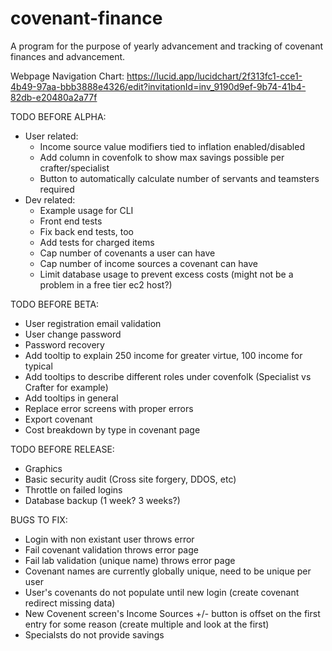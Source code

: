 # covenant-finance
A program for the purpose of yearly advancement and tracking of covenant finances and advancement.

Webpage Navigation Chart:
https://lucid.app/lucidchart/2f313fc1-cce1-4b49-97aa-bbb3888e4326/edit?invitationId=inv_9190d9ef-9b74-41b4-82db-e20480a2a77f

TODO BEFORE ALPHA:
  * User related:
    * Income source value modifiers tied to inflation enabled/disabled
    * Add column in covenfolk to show max savings possible per crafter/specialist
    * Button to automatically calculate number of servants and teamsters required
  * Dev related:
    * Example usage for CLI
    * Front end tests
    * Fix back end tests, too
    * Add tests for charged items
    * Cap number of covenants a user can have
    * Cap number of income sources a covenant can have
    * Limit database usage to prevent excess costs (might not be a problem in a free tier ec2 host?)

TODO BEFORE BETA:
  * User registration email validation
  * User change password
  * Password recovery
  * Add tooltip to explain 250 income for greater virtue, 100 income for typical
  * Add tooltips to describe different roles under covenfolk (Specialist vs Crafter for example)
  * Add tooltips in general
  * Replace error screens with proper errors
  * Export covenant
  * Cost breakdown by type in covenant page

TODO BEFORE RELEASE:
  * Graphics
  * Basic security audit (Cross site forgery, DDOS, etc)
  * Throttle on failed logins
  * Database backup (1 week? 3 weeks?)

BUGS TO FIX:
  * Login with non existant user throws error
  * Fail covenant validation throws error page
  * Fail lab validation (unique name) throws error page
  * Covenant names are currently globally unique, need to be unique per user
  * User's covenants do not populate until new login (create covenant redirect missing data)
  * New Covenent screen's Income Sources +/- button is offset on the first entry for some reason (create multiple and look at the first)
  * Specialsts do not provide savings

